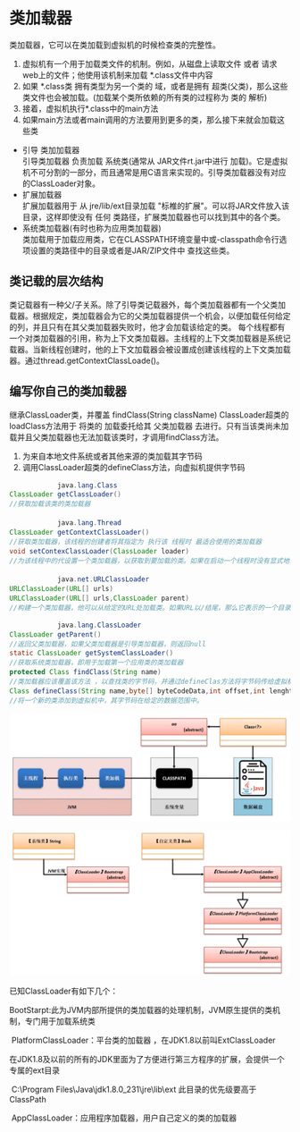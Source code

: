 # 类加载器

类加载器，它可以在类加载到虚拟机的时候检查类的完整性。

1. 虚拟机有一个用于加载类文件的机制。例如，从磁盘上读取文件 或者 请求web上的文件；他使用该机制来加载 *.class文件中内容
2. 如果 *.class类 拥有类型为另一个类的 域，或者是拥有 超类(父类)，那么这些类文件也会被加载。(加载某个类所依赖的所有类的过程称为 类的 解析)
3. 接着，虚拟机执行*.class中的main方法
4. 如果main方法或者main调用的方法要用到更多的类，那么接下来就会加载这些类

- 引导 类加加载器<br/>引导类加载器 负责加载 系统类(通常从 JAR文件rt.jar中进行 加载)。它是虚拟机不可分割的一部分，而且通常是用C语言来实现的。引导类加载器没有对应的ClassLoader对象。
- 扩展加载器<br/>扩展加载器用于 从 jre/lib/ext目录加载 "标椎的扩展"。可以将JAR文件放入该目录，这样即使没有 任何 类路径，扩展类加载器也可以找到其中的各个类。
- 系统类加载器(有时也称为应用类加载器)<br/>类加载用于加载应用类，它在CLASSPATH环境变量中或-classpath命令行选项设置的类路径中的目录或者是JAR/ZIP文件中 查找这些类。

## 类记载的层次结构

类记载器有一种父/子关系。除了引导类记载器外，每个类加载器都有一个父类加载器。根据规定，类加载器会为它的父类加载器提供一个机会，以便加载任何给定的列，并且只有在其父类加载器失败时，他才会加载该给定的类。
每个线程都有一个对类加载器的引用，称为上下文类加载器。主线程的上下文类加载器是系统记载器。当新线程创建时，他的上下文加载器会被设置成创建该线程的上下文类加载器。通过thread.getContextClassLoade()。

## 编写你自己的类加载器

继承ClassLoader类，并覆盖 findClass(String className)
ClassLoader超类的loadClass方法用于 将类的 加载委托给其 父类加载器 去进行。只有当该类尚未加载并且父类加载器也无法加载该类时，才调用findClass方法。

1. 为来自本地文件系统或者其他来源的类加载其字节码
2. 调用ClassLoader超类的defineClass方法，向虚拟机提供字节码

~~~java
			java.lang.Class
ClassLoader getClassLoader()
//获取加载该类的类加载器	

			java.lang.Thread
ClassLoader getContextClassLoader()
//获取类加载器，该线程的创建者将其指定为 执行该 线程时 最适合使用的类加载器
void setContexClassLoader(ClassLoader loader)
//为该线程中的代设置一个类加载器，以获取到要加载的类。如果在启动一个线程时没有显式地设置上下文类加载器，则使用父线程的上下文加载器。

			java.net.URLClassLoader
URLClassLoader(URL[] urls)
URLClassLoader(URL[] urls,ClassLoader parent)
//构建一个类加载器，他可以从给定的URL处加载类。如果URL以/结尾，那么它表示的一个目录，否则，它表示的是一个jar文件。
~~~



~~~java
			java.lang.ClassLoader
ClassLoader getParent()
//返回父类加载器，如果父类加载器是引导类加载器，则返回null
static ClassLoader getSystemClassLoader()
//获取系统类加载器，即用于加载第一个应用类的类加载器
protected Class findClass(String name)
//类加载器应该覆盖该方法 ，以查找类的字节码，并通过defineClas方法将字节码传给虚拟机。在类的名字中，使用.包名分隔符，并且不使用.class后缀
Class defineClass(String name,byte[] byteCodeData,int offset,int lenght)
//将一个新的类添加到虚拟机中，其字节码在给定的数据范围中。
~~~

![](classLoader.png)

![](ClassLoaderGetParent.png)

已知ClassLoader有如下几个：

​	BootStarpt:此为JVM内部所提供的类加载器的处理机制，JVM原生提供的类机制，专门用于加载系统类

​	PlatformClassLoader：平台类的加载器 ，在JDK1.8以前叫ExtClassLoader

​		在JDK1.8及以前的所有的JDK里面为了方便进行第三方程序的扩展，会提供一个专属的ext目录

​			C:\Program Files\Java\jdk1.8.0_231\jre\lib\ext 此目录的优先级要高于ClassPath

​	AppClassLoader：应用程序加载器，用户自己定义的类的加载器 

